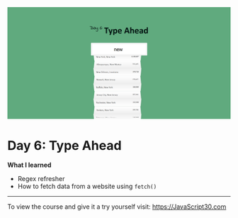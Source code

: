 ![Type Ahead Screenshot.png](https://github.com/Alma-Sanchez/JavaScript30/blob/gh-pages/06%20-%20Type%20Ahead/images/Type%20Ahead%20Screenshot.png)

Day 6: Type Ahead
=====

__What I learned__
- Regex refresher
- How to fetch data from a website using `fetch()`
___
To view the course and give it a try yourself visit: https://JavaScript30.com